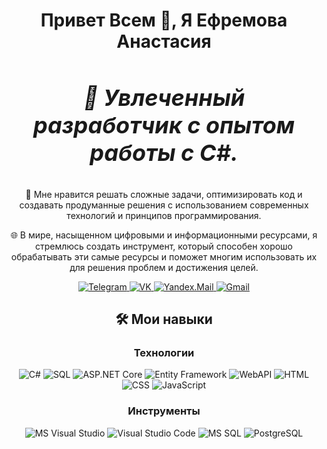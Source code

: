 
<h1 align="center">Привет Всем 👋, Я Ефремова Анастасия</h1> 

<div align="center">
<h3 style="font-size: 36px;">
  <i>
    🌟 Увлеченный разработчик с опытом работы с C#.
  </i>
</h3>
<p>
  🚀 Мне нравится решать сложные задачи, оптимизировать код и создавать продуманные решения с использованием современных технологий и принципов программирования.
</p>
<p>
  🌐 В мире, насыщенном цифровыми и информационными ресурсами, я стремлюсь создать инструмент, который способен хорошо обрабатывать эти самые ресурсы и поможет многим использовать их для решения проблем и достижения целей.
</p>
</div>


<p align="center">
  <a href="https://t.me/Kamilayza" target="_blank">
    <img src="https://img.shields.io/badge/Telegram-2CA5E0?style=for-the-badge&logo=telegram&logoColor=white" alt="Telegram">
  </a>
  <a href="https://vk.com/anas_efr" target="_blank">
    <img src="https://img.shields.io/badge/VK-4A76A8?style=for-the-badge&logo=vk&logoColor=white" alt="VK">
  </a>
  <a href="mailto:KamillaYesa@yandex.ru" target="_blank">
    <img src="https://img.shields.io/badge/Yandex.Mail-FFCC00?style=for-the-badge&logo=yandex&logoColor=black" alt="Yandex.Mail">
  </a>
  <a href="mailto:efremova0anastasia0serg0@gmail.com" target="_blank">
    <img src="https://img.shields.io/badge/Gmail-EA4335?style=for-the-badge&logo=gmail&logoColor=white" alt="Gmail">
  </a>
</p>


<h2 align="center">🛠️ Мои навыки</h2>

<h3 align="center">Технологии</h3>
<p align="center">
  <img src="https://img.shields.io/badge/C%23-239120?style=for-the-badge&logo=c-sharp&logoColor=white" alt="C#">
  <img src="https://img.shields.io/badge/SQL-003B57?style=for-the-badge&logo=postgresql&logoColor=white" alt="SQL">
  <img src="https://img.shields.io/badge/ASP.NET%20Core-512BD4?style=for-the-badge&logo=.net&logoColor=white" alt="ASP.NET Core">
  <img src="https://img.shields.io/badge/Entity%20Framework-7A2A35?style=for-the-badge&logo=dotnet&logoColor=white" alt="Entity Framework">
  <img src="https://img.shields.io/badge/WebAPI-512BD4?style=for-the-badge&logo=.net&logoColor=white" alt="WebAPI">
  <img src="https://img.shields.io/badge/HTML-E34F26?style=for-the-badge&logo=html5&logoColor=white" alt="HTML">
  <img src="https://img.shields.io/badge/CSS-1572B6?style=for-the-badge&logo=css3&logoColor=white" alt="CSS">
  <img src="https://img.shields.io/badge/JavaScript-F7DF1E?style=for-the-badge&logo=javascript&logoColor=black" alt="JavaScript">
</p>

<h3 align="center">Инструменты</h3>
<p align="center">
  <img src="https://img.shields.io/badge/MS%20Visual%20Studio-5C2D91?style=for-the-badge&logo=visualstudio&logoColor=white" alt="MS Visual Studio">
  <img src="https://img.shields.io/badge/VS%20Code-007ACC?style=for-the-badge&logo=visual-studio-code&logoColor=white" alt="Visual Studio Code">
  <img src="https://img.shields.io/badge/MS%20SQL%20-CC2927?style=for-the-badge&logo=microsoft-sql-server&logoColor=white" alt="MS SQL">
  <img src="https://img.shields.io/badge/PostgreSQL-4169E1?style=for-the-badge&logo=postgresql&logoColor=white" alt="PostgreSQL">
</p>





<!--

  <a href="https://www.python.org/" target="_blank">
    <img src="https://img.shields.io/badge/Python-3776AB?style=for-the-badge&logo=python&logoColor=white" alt="Python">
  </a>
  <a href="https://www.javascript.com/" target="_blank">
    <img src="https://img.shields.io/badge/JavaScript-F7DF1E?style=for-the-badge&logo=javascript&logoColor=black" alt="JavaScript">
  </a>

![Top Langs](https://github-readme-stats.vercel.app/api/top-langs/?username=Anastasiya8Efremova&layout=compact)
![Top Langs](https://github-readme-stats.vercel.app/api/top-langs/?username=Anastasiya8Efremova&hide_progress=true)

**Anastasiya8Efremova/Anastasiya8Efremova** is a ✨ _special_ ✨ repository because its `README.md` (this file) appears on your GitHub profile.

Here are some ideas to get you started:

- 🔭 I’m currently working on ...
- 🌱 I’m currently learning ...
- 👯 I’m looking to collaborate on ...
- 🤔 I’m looking for help with ...
- 💬 Ask me about ...
- 📫 How to reach me: ...
- 😄 Pronouns: ...
- ⚡ Fun fact: ...
-->
